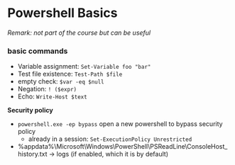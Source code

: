 # Powershell Basics

*Remark: not part of the course but can be useful*


### basic commands
- Variable assignment: `Set-Variable foo "bar"`
- Test file existence: `Test-Path $file`
- empty check: `$var -eq $null`
- Negation: `! ($expr)`
-  Echo: `Write-Host $text`



**Security policy**
- `powershell.exe -ep bypass`  open a new powershell to bypass security policy
    - already in a session: `Set-ExecutionPolicy Unrestricted`
- %appdata%\Microsoft\Windows\PowerShell\PSReadLine\ConsoleHost_history.txt  -> logs (if enabled, which it is by default)


